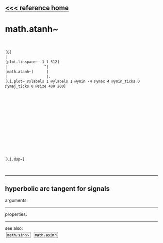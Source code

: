 [<<< reference home](ceammc_lib.md)
---

# math.atanh~

```


[B]
|
[plot.linspace~ -1 1 512]
|                 ^|
[math.atanh~]      |
|                  |.
[ui.plot~ @xlabels 1 @ylabels 1 @ymin -4 @ymax 4 @ymin_ticks 0 @ymaj_ticks 0 @size 400 200]














[ui.dsp~]

            
```
---
hyperbolic arc tangent for signals
---
arguments:


---
properties:


---
see also:<br>
[![math.sinh~](img/object_math.sinh~.png)](math.sinh~.md)
[![math.asinh](img/object_math.asinh.png)](math.asinh.md)

